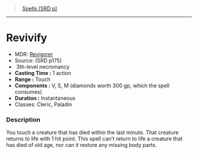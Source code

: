 ﻿---
!Spell
Family: SpellVO
Level: 3
Type: necromancy
CastingTime: 1 action
Range: Touch
Components: V, S, M (diamonds worth 300 gp, which the spell consumes)
Duration: Instantaneous
Classes: Cleric, Paladin
Id: spells_vo.md#revivify
ParentLink: spells_vo.md#spells-srd-p
Name: Revivify
ParentName: Spells (SRD p)
NameLevel: 1
AltName: '[Revigorer](hd_spells_revigorer.md)'
Source: (SRD p175)
Attributes: {}
---
> [Spells (SRD p)](srd_spells.md)

---

# Revivify

- MDR: [Revigorer](hd_spells_revigorer.md)
- Source: (SRD p175)
-  3th-level necromancy
- **Casting Time :** 1 action
- **Range :** Touch
- **Components :** V, S, M (diamonds worth 300 gp, which the spell consumes)
- **Duration :** Instantaneous
- Classes: Cleric, Paladin

### Description

You touch a creature that has died within the last minute. That creature returns to life with 1 hit point. This spell can't return to life a creature that has died of old age, nor can it restore any missing body parts.

